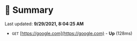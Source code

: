 # 📖 Summary
Last updated: **9/29/2021, 8:04:25 AM**

- `GET` [https://google.com](https://google.com) - **Up** (128ms)
